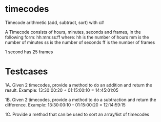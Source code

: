 # timecodes
Timecode arithmetic (add, subtract, sort) with c#

A Timecode consists of hours, minutes, seconds and frames, in the following form: hh:mm:ss:ff
where:
hh is the number of hours
mm is the number of minutes
ss is the number of seconds
ff is the number of frames

1 second has 25 frames

# Testcases

1A. Given 2 timecodes, provide a method to do an addition and return the result. Example: 13:30:00:20 + 01:15:00:10 = 14:45:01:05

1B. Given 2 timecodes, provide a method to do a subtraction and return the difference. Example: 13:30:00:10 - 01:15:00:20 = 12:14:59:15

1C. Provide a method that can be used to sort an array/list of timecodes

